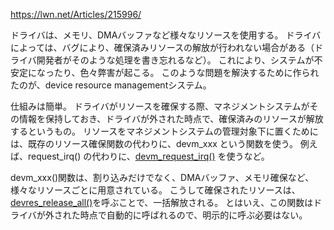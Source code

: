 https://lwn.net/Articles/215996/

ドライバは、メモリ、DMAバッファなど様々なリソースを使用する。
ドライバによっては、バグにより、確保済みリソースの解放が行われない場合がある（ドライバ開発者がそのような処理を書き忘れるなど）。
これにより、システムが不安定になったり、色々弊害が起こる。
このような問題を解決するために作られたのが、device resource managementシステム。

仕組みは簡単。
ドライバがリソースを確保する際、マネジメントシステムがその情報を保持しておき、ドライバが外された時点で、確保済みのリソースが解放するというもの。
リソースをマネジメントシステムの管理対象下に置くためには、既存のリソース確保関数の代わりに、devm_xxx という関数を使う。
例えば、request_irq() の代わりに、[devm_request_irq()](https://elixir.bootlin.com/linux/v4.9.133/source/include/linux/interrupt.h#L170) を使うなど。

devm_xxx()関数は、割り込みだけでなく、DMAバッファ、メモリ確保など、様々なリソースごとに用意されている。
こうして確保されたリソースは、[devres_release_all()](https://elixir.bootlin.com/linux/v4.9.133/source/drivers/base/devres.c#L508)を呼ぶことで、一括解放される。
とはいえ、この関数はドライバが外された時点で自動的に呼ばれるので、明示的に呼ぶ必要はない。
